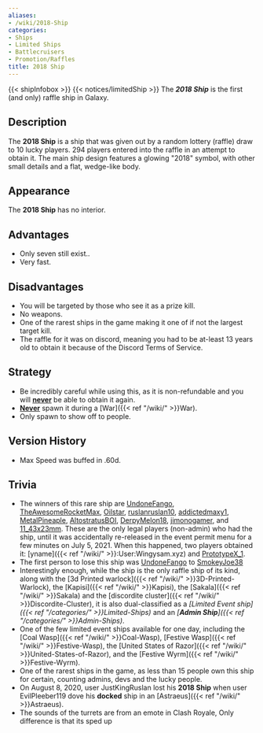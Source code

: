 ```yaml
---
aliases:
- /wiki/2018-Ship
categories:
- Ships
- Limited Ships
- Battlecruisers
- Promotion/Raffles
title: 2018 Ship
---
```


{{< shipInfobox >}} {{< notices/limitedShip >}} The **_2018 Ship_** is the first (and only) raffle ship in Galaxy.

## Description

The **2018 Ship** is a ship that was given out by a random lottery (raffle) draw to 10 lucky players. 294 players entered into the raffle in an attempt to obtain it. The main ship design features a glowing "2018" symbol, with other small details and a flat, wedge-like body.

## Appearance

The **2018 Ship** has no interior.

## Advantages

- Only seven still exist..
- Very fast.

## Disadvantages

- You will be targeted by those who see it as a prize kill.
- No weapons.
- One of the rarest ships in the game making it one of if not the largest target kill.
- The raffle for it was on discord, meaning you had to be at-least 13 years old to obtain it because of the Discord Terms of Service.

## Strategy

- Be incredibly careful while using this, as it is non-refundable and you will <u>**never**</u> be able to obtain it again.
- <u>**Never**</u> spawn it during a [War]({{< ref "/wiki/" >}}War).
- Only spawn to show off to people.

## Version History 

- Max Speed was buffed in .60d.

## Trivia

- The winners of this rare ship are [UndoneFango](https://www.roblox.com/users/23607185/profile), [TheAwesomeRocketMax](https://www.roblox.com/users/87218480/profile), [Oilstar](https://www.roblox.com/users/187568880/profile), [ruslanruslan10](https://www.roblox.com/users/40463512/profile), [addictedmaxy1](https://www.roblox.com/users/14880914/profile), [MetalPineaple](https://www.roblox.com/users/72796060/profile), [AltostratusBOI](https://www.roblox.com/users/316993581/profile), [DerpyMelon18](https://www.roblox.com/users/162326933/profile), [jimonogamer](https://www.roblox.com/users/110606214/profile), and [11_43x23mm](https://www.roblox.com/users/41728340/profile). These are the only legal players (non-admin) who had the ship, until it was accidentally re-released in the event permit menu for a few minutes on July 5, 2021. When this happened, two players obtained it: [yname]({{< ref "/wiki/" >}}:User:Wingysam.xyz) and [PrototypeX_1](https://www.roblox.com/users/673962439/profile).
- The first person to lose this ship was [UndoneFango](https://www.roblox.com/users/23607185/profile) to [SmokeyJoe38](https://www.roblox.com/users/91712810/profile)
- Interestingly enough, while the ship is the only raffle ship of its kind, along with the [3d Printed warlock]({{< ref "/wiki/" >}}3D-Printed-Warlock), the [Kapisi]({{< ref "/wiki/" >}}Kapisi), the [Sakala]({{< ref "/wiki/" >}}Sakala) and the [discordite cluster]({{< ref "/wiki/" >}}Discordite-Cluster), it is also dual-classified as a _[Limited Event ship]({{< ref "/categories/" >}}Limited-Ships)_ and an _[**Admin Ship**]({{< ref "/categories/" >}}Admin-Ships)_.
- One of the few limited event ships available for one day, including the [Coal Wasp]({{< ref "/wiki/" >}}Coal-Wasp), [Festive Wasp]({{< ref "/wiki/" >}}Festive-Wasp), the [United States of Razor]({{< ref "/wiki/" >}}United-States-of-Razor), and the [Festive Wyrm]({{< ref "/wiki/" >}}Festive-Wyrm).
- One of the rarest ships in the game, as less than 15 people own this ship for certain, counting admins, devs and the lucky people.
- On August 8, 2020, user JustKingRuslan lost his **2018 Ship** when user EvilPleeber119 dove his **docked** ship in an [Astraeus]({{< ref "/wiki/" >}}Astraeus).
- The sounds of the turrets are from an emote in Clash Royale, Only difference is that its sped up